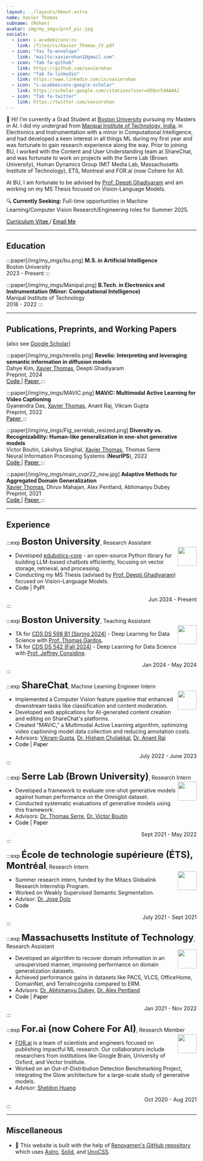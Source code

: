 ```yaml
---
layout: ../layouts/About.astro
name: Xavier Thomas
subname: (Rohan)
avatar: img/my_imgs/prof_pic.jpg
socials:
  - icon: i-academicons:cv
    link: /files/cv/Xavier_Thomas_CV.pdf
  - icon: "fas fa-envelope"
    link: "mailto:xavierohan1@gmail.com"
  - icon: "fab fa-github"
    link: https://github.com/xavierohan
  - icon: "fab fa-linkedin"
    link: https://www.linkedin.com/in/xavierohan
  - icon: "i-academicons:google-scholar"
    link: https://scholar.google.com/citations?user=U5Qor54AAAAJ
  - icon: "fab fa-twitter"
    link: https://twitter.com/xavierohan
---
```


👋 Hi! I'm currently a Grad Student at [Boston University](https://www.bu.edu/cs/) pursuing my Masters in AI. I did my undergrad from [Manipal Institute of Technology, India](https://manipal.edu/mit.html), in Electronics and Instrumentation with a minor in Computational Intelligence, and had developed a keen interest in all things ML during my first year and was fortunate to gain research experience along the way. Prior to joining BU, I worked with the Content and User Understanding team at ShareChat, and was fortunate to work on projects with the Serre Lab (Brown University), Human Dynamics Group (MIT Media Lab, Massachusetts Institute of Technology), ETS, Montreal and FOR.ai (now Cohere for AI).

At BU, I am fortunate to be advised by [Prof. Deepti Ghadiyaram](https://deeptigp.github.io) and am working on my MS Thesis focused on Vision-Language Models. 

🔍 **Currently Seeking:** Full-time opportunities in Machine Learning/Computer Vision Research/Engineering roles for Summer 2025.

<a href="/files/cv/Xavier_Thomas_CV.pdf" style="color: black;">
  <i class="fas fa-file-alt" style="color: black;"></i> Curriculum Vitae
</a> / 
<a href="mailto:xavierohan1@gmail.com" style="color: black;">
  <i class="fas fa-envelope" style="color: black;"></i> Email Me
</a>

---

## Education

:::paper[/img/my_imgs/bu.png]
**M.S. in Artificial Intelligence**  
Boston University  
2023 - Present
:::

:::paper[/img/my_imgs/Manipal.png]
**B.Tech. in Electronics and Instrumentation (Minor: Computational Intelligence)**  
Manipal Institute of Technology  
2018 - 2022
:::

---

## Publications, Preprints, and Working Papers

<span text-base>(also see <a href="https://scholar.google.com/citations?user=U5Qor54AAAAJ" target="_blank" rel="noopener noreferrer">Google Scholar</a>)</span>

:::paper[/img/my_imgs/revelio.png]
**Revelio: Interpreting and leveraging semantic information in diffusion models**  
Dahye Kim, <u>Xavier Thomas</u>, Deepti Ghadiyaram    
Preprint, 2024  
<a href="https://github.com/revelio-diffusion/revelio" style="color: black;">
  <i class="fab fa-github" style="color: black;"></i> Code
</a> $|$ 
<a href="https://www.arxiv.org/abs/2411.16725" style="color: black;">
  <i class="fas fa-file-alt" style="color: white; text-shadow: 1px 1px 0 black, -1px -1px 0 black, -1px 1px 0 black, 1px -1px 0 black;"></i> Paper
</a>
:::

:::paper[/img/my_imgs/MAVIC.png]
**MAViC: Multimodal Active Learning for Video Captioning**  
Gyanendra Das, <u>Xavier Thomas</u>, Anant Raj, Vikram Gupta  
Preprint, 2022  
<a href="https://arxiv.org/abs/2212.11109" style="color: black;">
  <i class="fas fa-file-alt" style="color: white; text-shadow: 1px 1px 0 black, -1px -1px 0 black, -1px 1px 0 black, 1px -1px 0 black;"></i> Paper
</a>
:::

:::paper[/img/my_imgs/Fig_serrelab_resized.png]
**Diversity vs. Recognizability: Human-like generalization in one-shot generative models**  
Victor Boutin, Lakshya Singhal, <u>Xavier Thomas</u>, Thomas Serre  
Neural Information Processing Systems (**NeurIPS**), 2022  
<a href="https://github.com/serre-lab/diversity_vs_recognizability" style="color: black;">
  <i class="fab fa-github" style="color: black;"></i> Code
</a> $|$ 
<a href="https://arxiv.org/abs/2205.10370" style="color: black;">
  <i class="fas fa-file-alt" style="color: white; text-shadow: 1px 1px 0 black, -1px -1px 0 black, -1px 1px 0 black, 1px -1px 0 black;"></i> Paper
</a>
:::

:::paper[/img/my_imgs/main_cvpr22_new.jpg]
**Adaptive Methods for Aggregated Domain Generalization**  
<u>Xavier Thomas</u>, Dhruv Mahajan, Alex Pentland, Abhimanyu Dubey  
Preprint, 2021  
<a href="https://github.com/xavierohan/AdaClust_DomainBed" style="color: black;">
  <i class="fab fa-github" style="color: black;"></i> Code
</a> $|$ 
<a href="https://arxiv.org/abs/2112.04766" style="color: black;">
  <i class="fas fa-file-alt" style="color: white; text-shadow: 1px 1px 0 black, -1px -1px 0 black, -1px 1px 0 black, 1px -1px 0 black;"></i> Paper
</a>
:::

---

## Experience

:::exp
**<font size="5">Boston University</font>**, Research Assistant  
<img src="/img/my_imgs/bu.png" width="50" align="right" class="paper-images"/>

- Developed [edubotics-core](https://github.com/edubotics-ai/edubotics-core) - an open-source Python library for building LLM-based chatbots efficiently, focusing on vector storage, retrieval, and processing.
- Conducting my MS Thesis (advised by [Prof. Deepti Ghadiyaram](https://deeptigp.github.io)) focused on Vision-Language Models.
- <span style="white-space: nowrap;">
  <a href="https://github.com/edubotics-ai/edubotics-core" style="color: black; text-decoration: none;" onmouseover="this.style.textDecoration='underline';" onmouseout="this.style.textDecoration='none';">
    <i class="fab fa-github" style="color: black;"></i> Code
  </a> |
  <a href="https://pypi.org/project/edubotics-core/" style="color: black; text-decoration: none;" onmouseover="this.style.textDecoration='underline';" onmouseout="this.style.textDecoration='none';">
    <i class="fas fa-cube"></i> PyPI
  </a>
</span>
<div style="text-align: right">Jun 2024 - Present</div>
:::

:::exp
**<font size="5">Boston University</font>**, Teaching Assistant  
<img src="/img/my_imgs/bu.png" width="50" align="right" class="paper-images"/>

- TA for [CDS DS 598 B1 (Spring 2024)](https://dl4ds.github.io/sp2024/) - Deep Learning for Data Science with [Prof. Thomas Gardos](https://www.bu.edu/cds-faculty/profile/thomas-gardos/).
- TA for [CDS DS 542 (Fall 2024)](https://dl4ds.github.io/fa2024/) - Deep Learning for Data Science with [Prof. Jeffrey Considine](https://www.bu.edu/cds-faculty/profile/jeffrey-considine/).
<div style="text-align: right">Jan 2024 - May 2024</div>
:::

:::exp
**<font size="5">ShareChat</font>**, Machine Learning Engineer Intern  
<img src="/img/my_imgs/sharechatlogo.png" width="50" align="right"/>

- Implemented a Computer Vision feature pipeline that enhanced downstream tasks like classification and content moderation.
- Developed web applications for AI-generated content creation and editing on ShareChat's platforms.
- Created “MAViC,” a Multimodal Active Learning algorithm, optimizing video captioning model data collection and reducing annotation costs.
- Advisors: [Vikram Gupta](https://www.linkedin.com/in/iamvikramgupta/?originalSubdomain=in), [Dr. Hisham Cholakkal](https://mbzuai-cv-lab.netlify.app/author/dr.-hisham-cholakkal/), [Dr. Anant Raj](https://anantrajml.github.io)
- <span style="white-space: nowrap;">
  <a href="https://github.com/xavierohan/AdaClust_DomainBed" style="color: black; text-decoration: none;" onmouseover="this.style.textDecoration='underline';" onmouseout="this.style.textDecoration='none';">
    <i class="fab fa-github" style="color: black;"></i> Code
  </a> |
  <a href="https://arxiv.org/abs/2212.11109" style="color: black; text-decoration: none;" onmouseover="this.style.textDecoration='underline';" onmouseout="this.style.textDecoration='none';">
    <i class="fas fa-file-alt" style="color: white; text-shadow: 1px 1px 0 black, -1px -1px 0 black, -1px 1px 0 black, 1px -1px 0 black;"></i> Paper
  </a>
</span>
<div style="text-align: right">July 2022 - June 2023</div>
:::


:::exp
**<font size="5">Serre Lab (Brown University)</font>**, Research Intern  
<img src="img/my_imgs/brownlogo.jpeg" width="50" align="right" class="paper-images"/>

- Developed a framework to evaluate one-shot generative models against human performance on the Omniglot dataset.
- Conducted systematic evaluations of generative models using this framework.
- Advisors: [Dr. Thomas Serre](https://vivo.brown.edu/display/tserre), [Dr. Victor Boutin](https://serre-lab.clps.brown.edu/person/victor-boutin/)
- <span style="white-space: nowrap;">
  <a href="https://github.com/serre-lab/diversity_vs_recognizability" style="color: black; text-decoration: none;" onmouseover="this.style.textDecoration='underline';" onmouseout="this.style.textDecoration='none';">
    <i class="fab fa-github" style="color: black;"></i> Code
  </a> |
  <a href="https://arxiv.org/abs/2205.10370" style="color: black; text-decoration: none;" onmouseover="this.style.textDecoration='underline';" onmouseout="this.style.textDecoration='none';">
    <i class="fas fa-file-alt" style="color: white; text-shadow: 1px 1px 0 black, -1px -1px 0 black, -1px 1px 0 black, 1px -1px 0 black;"></i> Paper
  </a> 
</span>
<div style="text-align: right">Sept 2021 - May 2022</div>
:::


:::exp
**<font size="5">École de technologie supérieure (ÉTS), Montréal</font>**, Research Intern  
<img src="/img/my_imgs/etslogo.png" width="50" align="right"/>

- Summer research intern, funded by the Mitacs Globalink Research Internship Program.
- Worked on Weakly Supervised Semantic Segmentation.
- Advisor: [Dr. Jose Dolz](https://josedolz.github.io)
- <span style="white-space: nowrap;">
  <a href="https://github.com/xavierohan/WSS_SubCategory" style="color: black; text-decoration: none;">
    <i class="fab fa-github" style="color: black;"></i> Code
  </a>
</span>
<div style="text-align: right">July 2021 - Sept 2021</div>
:::

:::exp
**<font size="5">Massachusetts Institute of Technology</font>**, Research Assistant  
<img src="/img/my_imgs/medialab.png" width="50" align="right"/>

- Developed an algorithm to recover domain information in an unsupervised manner, improving performance on domain generalization datasets.
- Achieved performance gains in datasets like PACS, VLCS, OfficeHome, DomainNet, and TerraIncognita compared to ERM.
- Advisors: [Dr. Abhimanyu Dubey](https://ai.facebook.com/people/abhimanyu-dubey/), [Dr. Alex Pentland](https://www.media.mit.edu/people/sandy/overview/)
- <span style="white-space: nowrap;">
  <a href="https://github.com/xavierohan/AdaClust_DomainBed" style="color: black; text-decoration: none;" onmouseover="this.style.textDecoration='underline';" onmouseout="this.style.textDecoration='none';">
    <i class="fab fa-github" style="color: black;"></i> Code
  </a> |
  <a href="https://arxiv.org/abs/2112.04766" style="color: black; text-decoration: none;" onmouseover="this.style.textDecoration='underline';" onmouseout="this.style.textDecoration='none';">
    <i class="fas fa-file-alt" style="color: white; text-shadow: 1px 1px 0 black, -1px -1px 0 black, -1px 1px 0 black, 1px -1px 0 black;"></i> Paper
  </a>
</span>
<div style="text-align: right">Jan 2021 - Nov 2022</div>
:::


:::exp
**<font size="5">For.ai (now Cohere For AI)</font>**, Research Member  
<img src="/img/my_imgs/for_ai.jpg" width="50" align="right"/>

- [FOR.ai](http://for.ai/) is a team of scientists and engineers focused on publishing impactful ML research. Our collaborators include researchers from institutions like Google Brain, University of Oxford, and Vector Institute.
- Worked on an Out-of-Distribution Detection Benchmarking Project, integrating the Glow architecture for a large-scale study of generative models.
- Advisor: [Sheldon Huang](https://www.cs.toronto.edu/~huang/)
<div style="text-align: right">Oct 2020 - Aug 2021</div>
:::


---

## Miscellaneous

- 🚀 This website is built with the help of [Renovamen's GitHub repository](https://github.com/Renovamen/renovamen.github.io) which uses [Astro](https://astro.build/), [Solid](https://www.solidjs.com/), and [UnoCSS](https://github.com/antfu/unocss).
